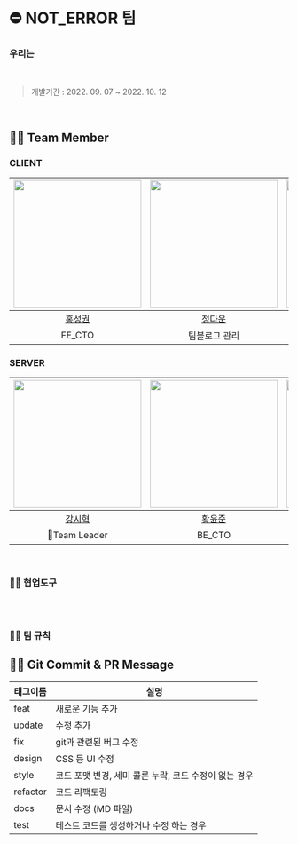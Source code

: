 # ⛔️ NOT_ERROR 팀

### 우리는

<br>

> 개발기간 : 2022. 09. 07 ~ 2022. 10. 12
<br>

## 🫶🏻 Team Member
### CLIENT
|[<img src="https://avatars.githubusercontent.com/u/61141988?v=4" width="230px;" alt=""/>](https://github.com/Hong-sk) |[<img src="https://avatars.githubusercontent.com/u/94218285?v=4" width="230px">](https://github.com/git-daun)|[<img src="https://avatars.githubusercontent.com/u/94212747?v=4" width="230px" >](https://github.com/NR0617)|
|:---:|:---:|:---:|
|[홍성권](https://github.com/Hong-sk) |[정다운](https://github.com/git-daun) |[오나래](https://github.com/NR0617)|
|FE_CTO|팀블로그 관리|기록 및 AWS 담당|

### SERVER
|[<img src="https://avatars.githubusercontent.com/u/79829085?v=4" width="230px;" alt=""/>](https://github.com/Si-Hyeak-KANG) |[<img src="https://avatars.githubusercontent.com/u/98000922?v=4" width="230px" >](https://github.com/Juniverse)|[<img src="https://avatars.githubusercontent.com/u/95335294?v=4" width="230px">](https://github.com/hongmj37)|[<img src="https://avatars.githubusercontent.com/u/98211110?v=4" width="230px" >](https://github.com/HYUNSUK331)|
|:---:|:---:|:---:|:---:|
|[강시혁](https://github.com/Si-Hyeak-KANG) |[황윤준](https://github.com/YunJuniverse)|[홍민정](https://github.com/hongmj37) |[이현석](https://github.com/HYUNSUK331)|
|🌟Team Leader|BE_CTO|기록 및 GitHub 관리|AWS 담당|

<br>


### 🤝🏻 협업도구

<P>
	<img>
</p>

<br>

### 👍🏻 팀 규칙

## 🤙🏻 Git Commit & PR Message

| 태그이름 | 설명                                                  |
| -------- | ----------------------------------------------------- |
| feat     | 새로운 기능 추가                                      |
| update     | 수정 추가                                      |
| fix      | git과 관련된 버그 수정                                             |
| design   | CSS 등 UI 수정                                 |
| style    | 코드 포맷 변경, 세미 콜론 누락, 코드 수정이 없는 경우 |
| refactor | 코드 리팩토링                                         |
| docs     | 문서 수정 (MD 파일)                                   |
| test     | 테스트 코드를 생성하거나 수정 하는 경우               |
